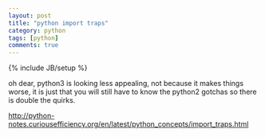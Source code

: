 ```yaml
---
layout: post
title: "python import traps"
category: python
tags: [python]
comments: true
---
```

{% include JB/setup %}
  
oh dear, python3 is looking less appealing, not because it makes things worse, it is just that you will still have to know the python2 gotchas so there is double the quirks.  
  
<http://python-notes.curiousefficiency.org/en/latest/python_concepts/import_traps.html>
  


